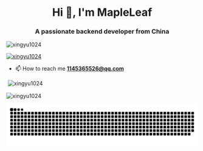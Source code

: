 <h1 align="center">Hi 👋, I'm MapleLeaf</h1>
<h3 align="center">A passionate backend developer from China</h3>

<p align="left"> <img src="https://komarev.com/ghpvc/?username=xingyu1024&label=Profile%20views&color=0e75b6&style=flat" alt="xingyu1024" /> </p>

<p align="left"> <a href="https://github.com/ryo-ma/github-profile-trophy"><img src="https://github-profile-trophy.vercel.app/?username=xingyu1024" alt="xingyu1024" /></a> </p>

<!-- - 🔭 I’m currently working on

- 📝 I regularly write articles on -->

- 📫 How to reach me **1145365526@qq.com**


[//]: # (<h3 align="left">Languages and Tools:</h3>)

[//]: # (<p align="left"> <a href="https://www.w3schools.com/css/" target="_blank"> <img src="https://raw.githubusercontent.com/devicons/devicon/master/icons/css3/css3-original-wordmark.svg" alt="css3" width="40" height="40"/> </a> <a href="https://www.docker.com/" target="_blank"> <img src="https://raw.githubusercontent.com/devicons/devicon/master/icons/docker/docker-original-wordmark.svg" alt="docker" width="40" height="40"/> </a> <a href="https://cloud.google.com" target="_blank"> <img src="https://www.vectorlogo.zone/logos/google_cloud/google_cloud-icon.svg" alt="gcp" width="40" height="40"/> </a> <a href="https://git-scm.com/" target="_blank"> <img src="https://www.vectorlogo.zone/logos/git-scm/git-scm-icon.svg" alt="git" width="40" height="40"/> </a> <a href="https://www.w3.org/html/" target="_blank"> <img src="https://raw.githubusercontent.com/devicons/devicon/master/icons/html5/html5-original-wordmark.svg" alt="html5" width="40" height="40"/> </a> <a href="https://www.java.com" target="_blank"> <img src="https://raw.githubusercontent.com/devicons/devicon/master/icons/java/java-original.svg" alt="java" width="40" height="40"/> </a> <a href="https://developer.mozilla.org/en-US/docs/Web/JavaScript" target="_blank"> <img src="https://raw.githubusercontent.com/devicons/devicon/master/icons/javascript/javascript-original.svg" alt="javascript" width="40" height="40"/> </a> <a href="https://www.linux.org/" target="_blank"> <img src="https://raw.githubusercontent.com/devicons/devicon/master/icons/linux/linux-original.svg" alt="linux" width="40" height="40"/> </a> <a href="https://www.mysql.com/" target="_blank"> <img src="https://raw.githubusercontent.com/devicons/devicon/master/icons/mysql/mysql-original-wordmark.svg" alt="mysql" width="40" height="40"/> </a> <a href="https://www.nginx.com" target="_blank"> <img src="https://raw.githubusercontent.com/devicons/devicon/master/icons/nginx/nginx-original.svg" alt="nginx" width="40" height="40"/> </a> <a href="https://www.oracle.com/" target="_blank"> <img src="https://raw.githubusercontent.com/devicons/devicon/master/icons/oracle/oracle-original.svg" alt="oracle" width="40" height="40"/> </a> <a href="https://spring.io/" target="_blank"> <img src="https://www.vectorlogo.zone/logos/springio/springio-icon.svg" alt="spring" width="40" height="40"/> </a> <a href="https://vuejs.org/" target="_blank"> <img src="https://raw.githubusercontent.com/devicons/devicon/master/icons/vuejs/vuejs-original-wordmark.svg" alt="vuejs" width="40" height="40"/> </a> </p>)

[//]: # (<p><img align="left" src="https://github-readme-stats.vercel.app/api/top-langs?username=xingyu1024&show_icons=true&locale=en&layout=compact" alt="xingyu1024" /></p>)

<p>&nbsp;<img align="center" src="https://github-readme-stats.vercel.app/api?username=xingyu1024&show_icons=true&locale=en" alt="xingyu1024" /></p>

<p><img align="center" src="https://github-readme-streak-stats.herokuapp.com/?user=xingyu1024&" alt="xingyu1024" /></p>



<picture>
  <source media="(prefers-color-scheme: dark)" srcset="https://raw.githubusercontent.com/xingyu1024/xingyu1024/output/github-contribution-grid-snake-dark.svg" />
  <source media="(prefers-color-scheme: light)" srcset="https://raw.githubusercontent.com/xingyu1024/xingyu1024/output/github-contribution-grid-snake.svg" />
  <img alt="github-snake" src="https://raw.githubusercontent.com/xingyu1024/xingyu1024/output/github-contribution-grid-snake-dark.svg" />
</picture>

